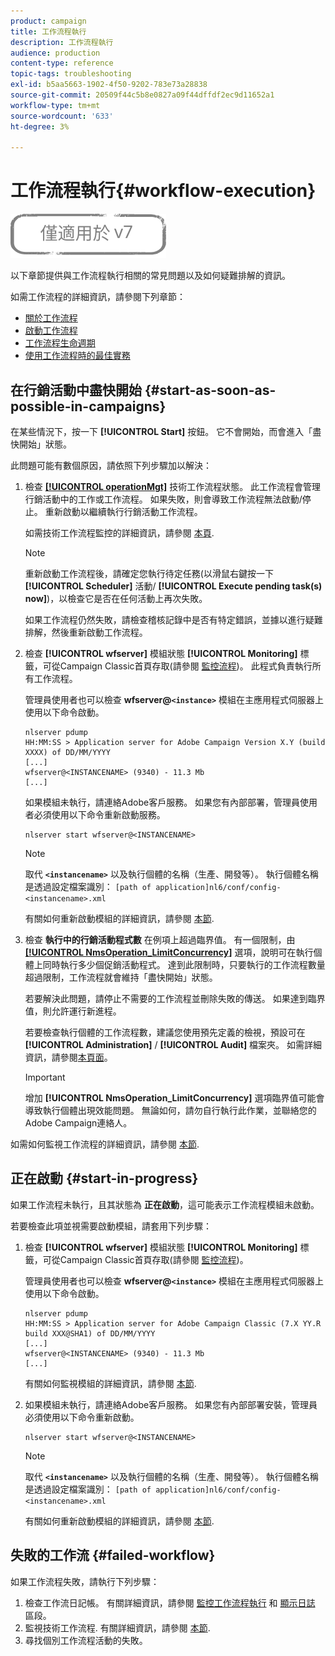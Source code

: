 ```yaml
---
product: campaign
title: 工作流程執行
description: 工作流程執行
audience: production
content-type: reference
topic-tags: troubleshooting
exl-id: b5aa5663-1902-4f50-9202-783e73a28838
source-git-commit: 20509f44c5b8e0827a09f44dffdf2ec9d11652a1
workflow-type: tm+mt
source-wordcount: '633'
ht-degree: 3%

---
```


# 工作流程執行{#workflow-execution}

![](../../assets/v7-only.svg)

以下章節提供與工作流程執行相關的常見問題以及如何疑難排解的資訊。

如需工作流程的詳細資訊，請參閱下列章節：

* [關於工作流程](../../workflow/using/about-workflows.md)
* [啟動工作流程](../../workflow/using/starting-a-workflow.md)
* [工作流程生命週期](../../workflow/using/workflow-life-cycle.md)
* [使用工作流程時的最佳實務](../../workflow/using/workflow-best-practices.md)

## 在行銷活動中盡快開始 {#start-as-soon-as-possible-in-campaigns}

在某些情況下，按一下 **[!UICONTROL Start]** 按鈕。 它不會開始，而會進入「盡快開始」狀態。

此問題可能有數個原因，請依照下列步驟加以解決：

1. 檢查 [**[!UICONTROL operationMgt]**](../../workflow/using/about-technical-workflows.md) 技術工作流程狀態。 此工作流程會管理行銷活動中的工作或工作流程。 如果失敗，則會導致工作流程無法啟動/停止。 重新啟動以繼續執行行銷活動工作流程。

   如需技術工作流程監控的詳細資訊，請參閱 [本頁](../../workflow/using/monitoring-technical-workflows.md).

   >[!NOTE]
   >
   >重新啟動工作流程後，請確定您執行待定任務(以滑鼠右鍵按一下 **[!UICONTROL Scheduler]** 活動/ **[!UICONTROL Execute pending task(s) now]**)，以檢查它是否在任何活動上再次失敗。

   如果工作流程仍然失敗，請檢查稽核記錄中是否有特定錯誤，並據以進行疑難排解，然後重新啟動工作流程。

1. 檢查 **[!UICONTROL wfserver]** 模組狀態 **[!UICONTROL Monitoring]** 標籤，可從Campaign Classic首頁存取(請參閱 [監控流程](../../production/using/monitoring-processes.md))。 此程式負責執行所有工作流程。

   管理員使用者也可以檢查 **wfserver@`<instance>`** 模組在主應用程式伺服器上使用以下命令啟動。

   ```
   nlserver pdump
   HH:MM:SS > Application server for Adobe Campaign Version X.Y (build XXXX) of DD/MM/YYYY
   [...]
   wfserver@<INSTANCENAME> (9340) - 11.3 Mb
   [...]
   ```

   如果模組未執行，請連絡Adobe客戶服務。 如果您有內部部署，管理員使用者必須使用以下命令重新啟動服務。

   ```
   nlserver start wfserver@<INSTANCENAME>
   ```

   >[!NOTE]
   >
   >取代 **`<instancename>`** 以及執行個體的名稱（生產、開發等）。 執行個體名稱是透過設定檔案識別：
   >`[path of application]nl6/conf/config-<instancename>.xml`

   有關如何重新啟動模組的詳細資訊，請參閱 [本節](../../production/using/usual-commands.md#module-launch-commands).

1. 檢查 **執行中的行銷活動程式數** 在例項上超過臨界值。 有一個限制，由 [**[!UICONTROL NmsOperation_LimitConcurrency]**](../../installation/using/configuring-campaign-options.md#campaign-e-workflow-management) 選項，說明可在執行個體上同時執行多少個促銷活動程式。 達到此限制時，只要執行的工作流程數量超過限制，工作流程就會維持「盡快開始」狀態。

   若要解決此問題，請停止不需要的工作流程並刪除失敗的傳送。 如果達到臨界值，則允許運行新進程。

   若要檢查執行個體的工作流程數，建議您使用預先定義的檢視，預設可在 **[!UICONTROL Administration]** / **[!UICONTROL Audit]** 檔案夾。 如需詳細資訊，請參閱[本頁面](../../workflow/using/monitoring-workflow-execution.md#filtering-workflows-status)。

   >[!IMPORTANT]
   >
   >增加 **[!UICONTROL NmsOperation_LimitConcurrency]** 選項臨界值可能會導致執行個體出現效能問題。 無論如何，請勿自行執行此作業，並聯絡您的Adobe Campaign連絡人。

如需如何監視工作流程的詳細資訊，請參閱 [本節](../../workflow/using/monitoring-workflow-execution.md).

## 正在啟動 {#start-in-progress}

如果工作流程未執行，且其狀態為 **正在啟動**，這可能表示工作流程模組未啟動。

若要檢查此項並視需要啟動模組，請套用下列步驟：

1. 檢查 **[!UICONTROL wfserver]** 模組狀態 **[!UICONTROL Monitoring]** 標籤，可從Campaign Classic首頁存取(請參閱 [監控流程](../../production/using/monitoring-processes.md))。

   管理員使用者也可以檢查 **wfserver@`<instance>`** 模組在主應用程式伺服器上使用以下命令啟動。

   ```
   nlserver pdump
   HH:MM:SS > Application server for Adobe Campaign Classic (7.X YY.R build XXX@SHA1) of DD/MM/YYYY
   [...]
   wfserver@<INSTANCENAME> (9340) - 11.3 Mb
   [...]
   ```

   有關如何監視模組的詳細資訊，請參閱 [本節](../../production/using/usual-commands.md#monitoring-commands-).

1. 如果模組未執行，請連絡Adobe客戶服務。 如果您有內部部署安裝，管理員必須使用以下命令重新啟動。

   ```
   nlserver start wfserver@<INSTANCENAME>
   ```

   >[!NOTE]
   >
   >取代 **`<instancename>`** 以及執行個體的名稱（生產、開發等）。 執行個體名稱是透過設定檔案識別：
   >`[path of application]nl6/conf/config-<instancename>.xml`

   有關如何重新啟動模組的詳細資訊，請參閱 [本節](../../production/using/usual-commands.md#module-launch-commands).

## 失敗的工作流 {#failed-workflow}

如果工作流程失敗，請執行下列步驟：

1. 檢查工作流日記帳。 有關詳細資訊，請參閱 [監控工作流程執行](../../workflow/using/monitoring-workflow-execution.md) 和 [顯示日誌](../../workflow/using/monitoring-workflow-execution.md#displaying-logs) 區段。
1. 監視技術工作流程. 有關詳細資訊，請參閱 [本節](../../workflow/using/monitoring-technical-workflows.md).
1. 尋找個別工作流程活動的失敗。
